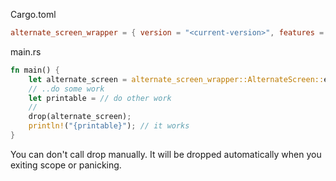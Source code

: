 Cargo.toml
``` toml
alternate_screen_wrapper = { version = "<current-version>", features = "crossterm" } # or other backand
```

main.rs
``` rust
fn main() {
    let alternate_screen = alternate_screen_wrapper::AlternateScreen::enter();
    // ..do some work
    let printable = // do other work
    // 
    drop(alternate_screen);
    println!("{printable}"); // it works
}
```

You can don't call drop manually. It will be dropped automatically when you exiting scope or panicking.
